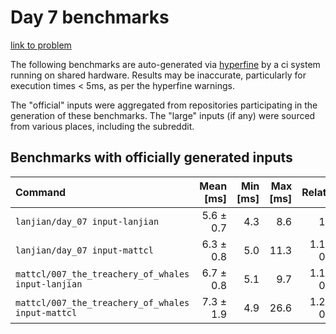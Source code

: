 # Day 7 benchmarks

[link to problem](http://adventofcode.com/2021/day/7)

The following benchmarks are auto-generated via [hyperfine](https://github.com/sharkdp/hyperfine) by a ci system running on shared hardware. Results may be inaccurate, particularly for execution times < 5ms, as per the hyperfine warnings.

The "official" inputs were aggregated from repositories participating in the generation of these benchmarks. The "large" inputs (if any) were sourced from various places, including the subreddit.

## Benchmarks with officially generated inputs
| Command | Mean [ms] | Min [ms] | Max [ms] | Relative |
|:---|---:|---:|---:|---:|
| `lanjian/day_07 input-lanjian` | 5.6 ± 0.7 | 4.3 | 8.6 | 1.00 |
| `lanjian/day_07 input-mattcl` | 6.3 ± 0.8 | 5.0 | 11.3 | 1.13 ± 0.20 |
| `mattcl/007_the_treachery_of_whales input-lanjian` | 6.7 ± 0.8 | 5.1 | 9.7 | 1.19 ± 0.21 |
| `mattcl/007_the_treachery_of_whales input-mattcl` | 7.3 ± 1.9 | 4.9 | 26.6 | 1.29 ± 0.37 |

